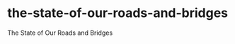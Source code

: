 the-state-of-our-roads-and-bridges
==================================

The State of Our Roads and Bridges
